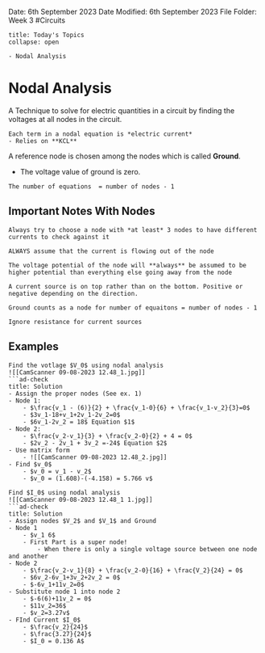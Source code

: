 Date: 6th September 2023
Date Modified: 6th September 2023
File Folder: Week 3
#Circuits

```ad-abstract
title: Today's Topics
collapse: open

- Nodal Analysis

```

# Nodal Analysis

A Technique to solve for electric quantities in a circuit by finding the voltages at all nodes in the circuit.

```ad-note
Each term in a nodal equation is *electric current*
- Relies on **KCL**
```

A reference node is chosen among the nodes which is called **Ground**. 
- The voltage value of ground is zero.

```ad-important
The number of equations  = number of nodes - 1
```


## Important Notes With Nodes

```ad-hint
Always try to choose a node with *at least* 3 nodes to have different currents to check against it
```

```ad-note
ALWAYS assume that the current is flowing out of the node
```

```ad-note
The voltage potential of the node will **always** be assumed to be higher potential than everything else going away from the node
```

```ad-note
A current source is on top rather than on the bottom. Positive or negative depending on the direction.
```

```ad-warning
Ground counts as a node for number of equaitons = number of nodes - 1
```

```ad-warning
Ignore resistance for current sources
```
## Examples
```ad-example
Find the votlage $V_0$ using nodal analysis
![[CamScanner 09-08-2023 12.48_1.jpg]]
```ad-check
title: Solution
- Assign the proper nodes (See ex. 1)
- Node 1:
	- $\frac{v_1 - (6)}{2} + \frac{v_1-0}{6} + \frac{v_1-v_2}{3}=0$
	- $3v_1-18+v_1+2v_1-2v_2=0$
	- $6v_1-2v_2 = 18$ Equation $1$
- Node 2:
	- $\frac{v_2-v_1}{3} + \frac{v_2-0}{2} + 4 = 0$
	- $2v_2 - 2v_1 + 3v_2 =-24$ Equation $2$
- Use matrix form
	- ![[CamScanner 09-08-2023 12.48_2.jpg]]
- Find $v_0$
	- $v_0 = v_1 - v_2$
	- $v_0 = (1.608)-(-4.158) = 5.766 v$
```

```ad-example
Find $I_0$ using nodal analysis
![[CamScanner 09-08-2023 12.48_1 1.jpg]]
```ad-check
title: Solution
- Assign nodes $V_2$ and $V_1$ and Ground
- Node 1
	- $v_1 6$
	- First Part is a super node!
		- When there is only a single voltage source between one node and another
- Node 2
	- $\frac{v_2-v_1}{8} + \frac{v_2-0}{16} + \frac{V_2}{24} = 0$
	- $6v_2-6v_1+3v_2+2v_2 = 0$
	- $-6v_1+11v_2=0$
- Substitute node 1 into node 2
	- $-6(6)+11v_2 = 0$
	- $11v_2=36$
	- $v_2=3.27v$
- FInd Current $I_0$
	- $\frac{v_2}{24}$
	- $\frac{3.27}{24}$
	- $I_0 = 0.136 A$
```






